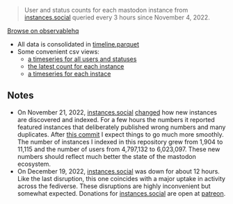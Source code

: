 > User and status counts for each mastodon instance from [instances.social](https://instances.social) queried every 3 hours since November 4, 2022.

[Browse on observablehq](https://observablehq.com/@mauforonda/what-goes-on-in-mastodon)

- All data is consolidated in [timeline.parquet](data/timeline.parquet)
- Some convenient csv views:
  - [a timeseries for all users and statuses](data/mastodon.csv)
  - [the latest count for each instance](data/instances.csv)
  - [a timeseries for each instace](data/instance)
  
## Notes

- On November 21, 2022, [instances.social](https://github.com/TheKinrar/instances/) [changed](https://mastodon.xyz/@TheKinrar/109381846167480060) how new instances are discovered and indexed. For a few hours the numbers it reported featured instances that deliberately published wrong numbers and many duplicates. After [this commit](https://github.com/mauforonda/mastodon_timeline/commit/1e3a804565f82495c7e3a8ccb3906b780a6f157b) I expect things to go much more smoothly. The number of instances I indexed in this repository grew from 1,904 to 11,115 and the number of users from 4,797,132 to 6,023,097. These new numbers should reflect much better the state of the mastodon ecosystem.
- On December 19, 2022, [instances.social](https://instances.social/) was down for about 12 hours. Like the last disruption, this one coincides with a major uptake in activity across the fediverse. These disruptions are highly inconvenient but somewhat expected. Donations for [instances.social](https://github.com/TheKinrar/instances/) are open at [patreon](https://www.patreon.com/TheKinrar).
